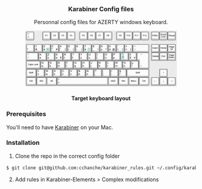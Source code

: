 <!-- PROJECT LOGO -->
<p align="center">
  <h3 align="center">Karabiner Config files</h3>

  <p align="center">
   Personnal config files for AZERTY windows keyboard.
  </p>
</p>

<p align="center">
  <a href="http://www.kbdlayout.info/kbdfr/10.0.17134.1/overview%2Bnothing">
    <img src="./layout.png" alt="Logo" width="80%">
  </a>
  <h4 align="center">Target keyboard layout</h3>
</p>

### Prerequisites

You'll need to have [Karabiner](https://karabiner-elements.pqrs.org/) on your Mac.

### Installation

1. Clone the repo in the correct config folder

```bash
$ git clone git@github.com:cchanche/karabiner_rules.git ~/.config/karabiner/assets/complex_modifications/
```

2. Add rules in Karabiner-Elements > Complex modifications
